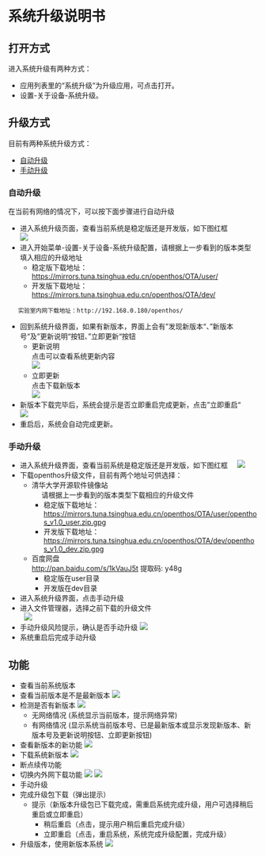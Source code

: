 # 系统升级说明书
## 打开方式
进入系统升级有两种方式：
   - 应用列表里的“系统升级”为升级应用，可点击打开。
   - 设置-关于设备-系统升级。

## 升级方式
目前有两种系统升级方式：
   - [自动升级](https://github.com/openthos/userguide-analysis/blob/master/%E5%8D%81%E4%B8%80.%E7%B3%BB%E7%BB%9F%E5%8D%87%E7%BA%A7.md#自动升级)
   - [手动升级](https://github.com/openthos/userguide-analysis/blob/master/%E5%8D%81%E4%B8%80.%E7%B3%BB%E7%BB%9F%E5%8D%87%E7%BA%A7.md#手动升级)
### 自动升级
在当前有网络的情况下，可以按下面步骤进行自动升级
   - 进入系统升级页面，查看当前系统是稳定版还是开发版，如下图红框     
   ![](pic/xitongshezhi/mupdate.png)
   - 进入开始菜单-设置-关于设备-系统升级配置，请根据上一步看到的版本类型填入相应的升级地址
      - 稳定版下载地址：https://mirrors.tuna.tsinghua.edu.cn/openthos/OTA/user/
      - 开发版下载地址：https://mirrors.tuna.tsinghua.edu.cn/openthos/OTA/dev/
           
      ```实验室内网下载地址：http://192.168.0.180/openthos/```
   - 回到系统升级界面，如果有新版本，界面上会有”发现新版本“、”新版本号“及”更新说明“按钮、”立即更新“按钮
      - 更新说明     
      点击可以查看系统更新内容     
   ![](pic/shengji/update_instructions.png)
      - 立即更新     
      点击下载新版本     
      ![](pic/shengji/ota_update.png)
   - 新版本下载完毕后，系统会提示是否立即重启完成更新，点击”立即重启“     
      ![](pic/shengji/ota_now_restart.png)
   - 重启后，系统会自动完成更新。
### 手动升级
   - 进入系统升级界面，查看当前系统是稳定版还是开发版，如下图红框     
   ![](pic/xitongshezhi/mupdate.png)
   - 下载openthos升级文件，目前有两个地址可供选择：
      - 清华大学开源软件镜像站     
      请根据上一步看到的版本类型下载相应的升级文件
         - 稳定版下载地址：https://mirrors.tuna.tsinghua.edu.cn/openthos/OTA/user/openthos_v1.0_user.zip.gpg
         - 开发版下载地址：https://mirrors.tuna.tsinghua.edu.cn/openthos/OTA/dev/openthos_v1.0_dev.zip.gpg
      - 百度网盘     
      http://pan.baidu.com/s/1kVauJ5t 提取码: y48g
         - 稳定版在user目录
         - 开发版在dev目录
   - 进入系统升级界面，点击手动升级
   - 进入文件管理器，选择之前下载的升级文件     
   ![](pic/xitongshezhi/mupdate1.png)
   - 手动升级风险提示，确认是否手动升级
      ![](pic/xitongshezhi/mupdate3.png)     
   - 系统重启后完成手动升级


## 功能  
   - 查看当前系统版本
   - 查看当前版本是不是最新版本
   ![](pic/shengji/shengji_banbenhao.png)
   - 检测是否有新版本
   ![](pic/xitongshezhi/mupdate.png)
      - 无网络情况 (系统显示当前版本，提示网络异常)
      - 有网络情况 (显示系统当前版本号、已是最新版本或显示发现新版本、新版本号及更新说明按钮、立即更新按钮)
   - 查看新版本的新功能
   ![](pic/shengji/update_instructions.png)
   - 下载系统新版本
   ![](pic/shengji/ota_update.png)
   - 断点续传功能
   - 切换内外网下载功能
   ![](pic/shengji/tmp_4267-Screenshot_2017-03-14-15-15-5738969218.png)
   ![](pic/shengji/tmp_4267-ota005-1398370391.png)
   - 手动升级
   - 完成升级包下载（弹出提示）
      - 提示（新版本升级包已下载完成，需重启系统完成升级，用户可选择稍后重启或立即重启）
         - 稍后重启（点击，提示用户稍后重启完成升级）
         - 立即重启（点击，重启系统，系统完成升级配置，完成升级）
   - 升级版本，使用新版本系统
   ![](pic/shengji/ota_now_restart.png)

